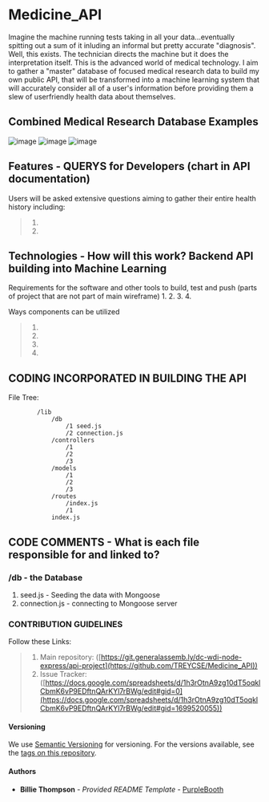 # Medicine_API

Imagine the machine running tests taking in all your data...eventually spitting out a sum of it inluding an informal but pretty accurate "diagnosis". Well, this exists. The technician directs the machine but it does the interpretation itself. This is the advanced world of medical technology. I aim to gather a "master" database of focused medical research data to build my own public API, that will be transformed into a machine learning system that will accurately consider all of a user's information before providing them a slew of userfriendly health data about themselves.

## Combined Medical Research Database Examples
  ![image](https://)
  ![image](https://)
  ![image](https://)

## Features - QUERYS for Developers (chart in API documentation)
Users will be asked extensive questions aiming to gather their entire health history including:
>1. 
>2. 

## Technologies - How will this work? Backend API building into Machine Learning
>
>
>
>


Requirements for the software and other tools to build, test and push (parts of project that are not part of main wireframe)
1. 
2. 
3. 
4. 

Ways components can be utilized
> 1. 
> 2. 
> 3. 
> 4. 


## CODING INCORPORATED IN BUILDING THE API 
File Tree:

            /lib
                /db
                    /1 seed.js
                    /2 connection.js
                /controllers
                    /1
                    /2
                    /3
                /models
                    /1
                    /2
                    /3
                /routes
                    /index.js
                    /1
                index.js


## CODE COMMENTS - What is each file responsible for and linked to?
### /db - the Database
1) seed.js - Seeding the data with Mongoose
2) connection.js - connecting to Mongoose server




### CONTRIBUTION GUIDELINES
Follow these Links:
> 1. Main repository: ([https://git.generalassemb.ly/dc-wdi-node-express/api-project](https://github.com/TREYCSE/Medicine_API))
> 2. Issue Tracker: ([https://docs.google.com/spreadsheets/d/1h3rOtnA9zg10dT5oqklCbmK6vP9EDftnQArKYl7rBWg/edit#gid=0](https://docs.google.com/spreadsheets/d/1h3rOtnA9zg10dT5oqklCbmK6vP9EDftnQArKYl7rBWg/edit#gid=1699520055))

#### Versioning
We use [Semantic Versioning](http://semver.org/) for versioning. For the versions available, see the [tags on this repository](https://github.com/PurpleBooth/a-good-readme-template/tags).

#### Authors
  - **Billie Thompson** - *Provided README Template* - [PurpleBooth](https://github.com/PurpleBooth)